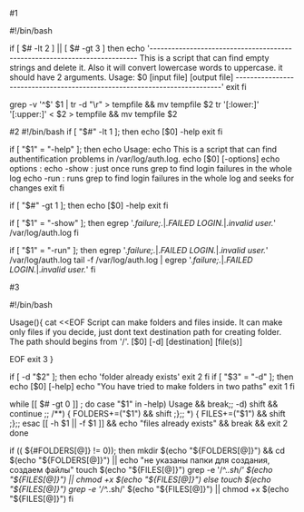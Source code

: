#1

#!/bin/bash

if [ $# -lt 2 ] || [ $# -gt 3 ]
then
	echo '--------------------------------------------------------------------------
This is a script that can find empty strings and delete it.
Also it will convert lowercase words to uppercase.
it should have 2 arguments.
Usage: $0 [input file] [output file]
--------------------------------------------------------------------------'
	exit
fi

grep -v '^$' $1 | tr -d "\r" > tempfile && mv tempfile $2
tr '[:lower:]' '[:upper:]' < $2 > tempfile && mv tempfile $2


#2
#!/bin/bash
if [ "$#" -lt 1 ]; then
	echo [$0] -help
	exit
fi

if [ "$1" = "-help" ]; then
	echo Usage:
	echo This is a script that can find authentification problems in /var/log/auth.log.
	echo [$0] [-options]
	echo options :
	echo -show : just once runs grep to find login failures in the whole log
	echo -run : runs grep to find login failures in the whole log and seeks for changes
	exit
fi

if [ "$#" -gt 1 ]; then
	echo [$0] -help
	exit
fi

if [ "$1" = "-show" ]; then
	egrep '.*failure;.*|.*FAILED LOGIN.*|.*invalid user.*' /var/log/auth.log
fi

if [ "$1" = "-run" ]; then
	egrep '.*failure;.*|.*FAILED LOGIN.*|.*invalid user.*' /var/log/auth.log
	tail -f /var/log/auth.log | egrep '.*failure;.*|.*FAILED LOGIN.*|.*invalid user.*'
fi


#3

#!/bin/bash

Usage(){
	cat <<EOF
Script can make folders and files inside. 
It can make only files if you decide, just dont text destination path for creating folder. 
The path should begins from '/'.
[$0] [-d] [destination] [file(s)]

EOF
exit 3 
}

if [ -d "$2" ]; then
	echo 'folder already exists'
	exit 2
fi
if [ "$3" = "-d" ]; then
	echo [$0] [-help]
	echo "You have tried to make folders in two paths"
	exit 1
fi

while [[ $# -gt 0 ]] ; do
case "$1" in
	-help)  Usage && break;;
	-d) shift && continue ;; 
	/**) { FOLDERS+=("$1") && shift ;};;
	*) { FILES+=("$1") && shift ;};;
esac
[[ -h $1 || -f $1 ]] && echo "files already exists" && break && exit 2
done

if (( ${#FOLDERS[@]} != 0)); then
	mkdir $(echo "${FOLDERS[@]}") && cd $(echo "${FOLDERS[@]}") || echo "не указаны папки для создания, создаем файлы"
	touch $(echo "${FILES[@]}")
	grep -e '/^.*\.sh/' $(echo "${FILES[@]}") || chmod +x $(echo "${FILES[@]}")
else 
	touch $(echo "${FILES[@]}")
	grep -e '/^.*\.sh/' $(echo "${FILES[@]}") || chmod +x $(echo "${FILES[@]}")
fi